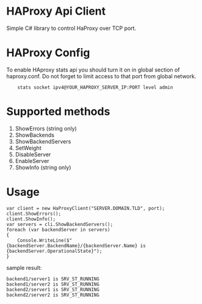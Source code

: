 # HAProxy Api Client

Simple C# library to control HaProxy over TCP port.

# HAProxy Config

To enable HAproxy stats api you should turn it on in global section of haproxy.conf. Do not forget to limit access to that port from global network.

	    stats socket ipv4@YOUR_HAPROXY_SERVER_IP:PORT level admin

# Supported methods

1. ShowErrors (string only)
2. ShowBackends
3. ShowBackendServers
4. SetWeight
5. DisableServer
6. EnableServer
7. ShowInfo (string only)

# Usage

	var client = new HaProxyClient("SERVER.DOMAIN.TLD", port);
	client.ShowErrors();
	client.ShowInfo();
	var servers = cli.ShowBackendServers();
	foreach (var backendServer in servers)
	{
		Console.WriteLine($"{backendServer.BackendName}/{backendServer.Name} is {backendServer.OperationalState}");
	}

sample result:

	backend1/server1 is SRV_ST_RUNNING
	backend1/server2 is SRV_ST_RUNNING
	backend2/server1 is SRV_ST_RUNNING
	backend2/server2 is SRV_ST_RUNNING
